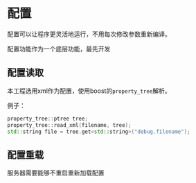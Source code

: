 # 配置

配置可以让程序更灵活地运行，不用每次修改参数重新编译。

配置功能作为一个底层功能，最先开发

## 配置读取

本工程选用xml作为配置，使用boost的`property_tree`解析。

例子：

```c++
property_tree::ptree tree;
property_tree::read_xml(filename, tree);
std::string file = tree.get<std::string>("debug.filename");
```

## 配置重载

服务器需要能够不重启重新加载配置